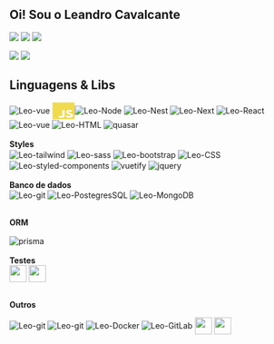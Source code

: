 ## Oi! Sou o Leandro Cavalcante 
<div> 
  
 <a href="https://discord.com/#4260" target="_blank"><img src="https://img.shields.io/badge/Discord-7289DA?style=for-the-badge&logo=discord&logoColor=white" target="_blank"></a> 
  <a href = "mailto:leandroguitarjesus89@gmail.com"><img src="https://img.shields.io/badge/Gmail-D14836?style=for-the-badge&logo=gmail&logoColor=white" target="_blank"></a>
  <a href="https://www.linkedin.com/in/leoscripts" target="_blank"><img src="https://img.shields.io/badge/-LinkedIn-%230077B5?style=for-the-badge&logo=linkedin&logoColor=white" target="_blank"></a>
<a href="https://app.slack.com/client/user_profile/U024E4C3AN4" target="_blank"><img alt="" src="https://img.shields.io/badge/Slack-4A154B?style=for-the-badge&logo=slack&logoColor=white"/></a>

</div>
 <p> <img  height="100em" src="https://github-readme-stats.vercel.app/api?username=LeoScripts&show_icons=true&theme=highcontrast&count_private=true&hide=stars,issues"/>   
   <img  height="100em" src="https://github-readme-stats.vercel.app/api/top-langs/?username=LeoScripts&layout=compact&langs_count=7&theme=dark"/>
 </p>
       
## Linguagens & Libs
<div style="display: inline_block">
 
  <img align="center" height="30" width="30" alt="Leo-vue" src="https://github.com/LeoScripts/logos-imagens/blob/main/logo/ts.jpeg">
   <img align="center" alt="Leo-Js" height="30" width="40" src="https://raw.githubusercontent.com/devicons/devicon/master/icons/javascript/javascript-plain.svg"><img align="center" alt="Leo-Node" height="30" width="30" src="https://github.com/LeoScripts/logos-imagens/blob/main/logo/node.png">
  <img align="center" alt="Leo-Nest" height="30" width="30" src="https://github.com/LeoScripts/logos-imagens/blob/main/logo/nestjs.svg">
  <img align="center" alt="Leo-Next" height="30" width="30" src="https://github.com/LeoScripts/logos-imagens/blob/main/logo/next.webp">
  <img align="center" alt="Leo-React" height="30" width="30" src="https://github.com/LeoScripts/logos-imagens/blob/main/logo/react%20logo%20s.png">
  <img align="center" height="30" width="30" alt="Leo-vue" src="https://github.com/LeoScripts/logos-imagens/blob/main/logo/vue.png">  
  <img align="center" alt="Leo-HTML" height="30" width="30" src="https://github.com/LeoScripts/logos-imagens/blob/main/logo/html.png">  
  <img align="center" alt="quasar" height="30" width="30" src="https://cdn.quasar.dev/logo-v2/512/logo.png" >
</div>

<br>
<b>Styles</b>
<div style="display: inline_block">
 <img align="center" height="30" width="30" alt="Leo-tailwind" src="https://github.com/LeoScripts/logos-imagens/blob/main/logo/tailwind.png"> 
  <img align="center" height="30" width="30" alt="Leo-sass" src="https://github.com/LeoScripts/logos-imagens/blob/main/logo/sass.png"> 
  <img align="center" height="30" width="30" alt="Leo-bootstrap" src="https://github.com/LeoScripts/logos-imagens/blob/main/logo/bootstrap.png"> 
  <img align="center" alt="Leo-CSS" height="30" width="30" src="https://github.com/LeoScripts/logos-imagens/blob/main/logo/css.png"> 
  <img align="center" alt="Leo-styled-components" heigh="30" width="30" src="https://styled-components.com/logo.png">
  <img align="center" alt="vuetify" heigh="30" width="30" src="https://avatars.githubusercontent.com/u/22138497?s=200&v=4" >
  <img align="center" alt="jquery" heigh="30" width="30" src="https://icon-library.com/images/jquery-icon-png/jquery-icon-png-7.jpg">
</div>

<br>
<b>Banco de dados</b>
<div style="display: inline_block">
   <img align="center" height="30" width="30" alt="Leo-git" src="https://github.com/LeoScripts/logos-imagens/blob/main/logo/logo-mysql-mysql-logo-png-images-are-download-crazypng-211.png">
  <img align="center" height="30" width="30" alt="Leo-PostegresSQL" src="https://github.com/LeoScripts/logos-imagens/blob/main/logo/PG.png">
  <img align="center" height="30" width="30" alt="Leo-MongoDB" src="https://github.com/LeoScripts/logos-imagens/blob/main/logo/MONGO.png">  
</div><br>

<strong>ORM</strong>
<div>
  <img align="center" height="30" width="100" alt="prisma" src="https://images2.prisma.io/footer-logo.png">
</div>
<br>
<b>Testes</b>
<div style="display: inline_block">
  <img align="center" height="30" width="30" src="https://seeklogo.com/images/J/jest-logo-F9901EBBF7-seeklogo.com.png" > 
  <img align="center" height="30" width="30" src="https://testing-library.com/img/octopus-128x128.png"> 
</div><br>

<b>Outros</b>
<div style="display: inline_block">
  <img align="center" height="30" width="40" alt="Leo-git" src="https://cdn.jsdelivr.net/gh/devicons/devicon/icons/git/git-original.svg"> 
  <img align="center" height="30" width="30" alt="Leo-git" src="https://github.com/LeoScripts/logos-imagens/blob/main/logo/github-icon-x.png"> 
  <img align="center" alt="Leo-Docker" height="30" width="30" src="https://github.com/LeoScripts/logos-imagens/blob/main/logo/docker.png"> 
  <img align="center" alt="Leo-GitLab" height="30" width="30" src="https://github.com/LeoScripts/logos-imagens/blob/main/logo/gitlab.png"> 
  <img align="center" height="30" width="30" src="https://www.gstatic.com/devrel-devsite/prod/vc705ce9bd51279e80f03a51aec7c6eb1f05e56e75c958618655fc719098c9888/firebase/images/touchicon-180.png">
  <img align="center" height="30" width="30" src="https://media.inkscape.org/static/images/inkscape-logo.svg">
</div><br>

<br> 

<div>
       
   <img  alt="" src="https://img.shields.io/badge/Unity-100000?style=for-the-badge&logo=unity&logoColor=white"/>
   
   <img alt="" src="https://img.shields.io/badge/Ubuntu-E95420?style=for-the-badge&logo=ubuntu&logoColor=white"/>
   <img alt="" src="https://img.shields.io/badge/Linux_Mint-87CF3E?style=for-the-badge&logo=linux-mint&logoColor=white"/>
   <img alt="" src="https://img.shields.io/badge/Windows-0078D6?style=for-the-badge&logo=windows&logoColor=white"/>
   
</div>



  
 
 
